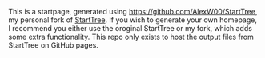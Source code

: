This is a startpage, generated using https://github.com/AlexW00/StartTree, my personal fork of [StartTree](https://github.com/Paul-Houser/StartTree).
If you wish to generate your own homepage, I recommend you either use the oroginal StartTree or my fork, which adds some extra functionality.
This repo only exists to host the output files from StartTree on GitHub pages.
